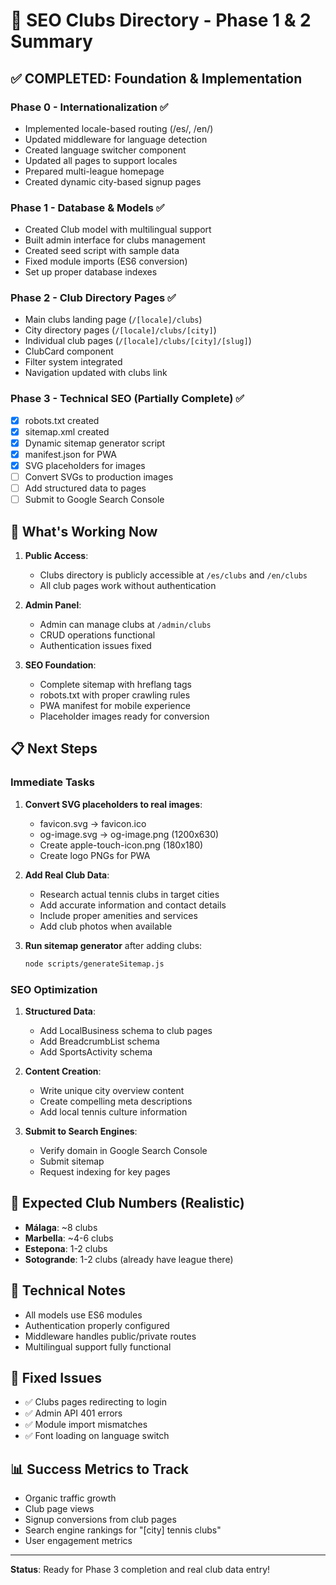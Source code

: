 # 🎾 SEO Clubs Directory - Phase 1 & 2 Summary

## ✅ COMPLETED: Foundation & Implementation

### Phase 0 - Internationalization ✅
- Implemented locale-based routing (/es/, /en/)
- Updated middleware for language detection
- Created language switcher component
- Updated all pages to support locales
- Prepared multi-league homepage
- Created dynamic city-based signup pages

### Phase 1 - Database & Models ✅
- Created Club model with multilingual support
- Built admin interface for clubs management
- Created seed script with sample data
- Fixed module imports (ES6 conversion)
- Set up proper database indexes

### Phase 2 - Club Directory Pages ✅
- Main clubs landing page (`/[locale]/clubs`)
- City directory pages (`/[locale]/clubs/[city]`)
- Individual club pages (`/[locale]/clubs/[city]/[slug]`)
- ClubCard component
- Filter system integrated
- Navigation updated with clubs link

### Phase 3 - Technical SEO (Partially Complete) ✅
- [x] robots.txt created
- [x] sitemap.xml created
- [x] Dynamic sitemap generator script
- [x] manifest.json for PWA
- [x] SVG placeholders for images
- [ ] Convert SVGs to production images
- [ ] Add structured data to pages
- [ ] Submit to Google Search Console

## 🚀 What's Working Now

1. **Public Access**: 
   - Clubs directory is publicly accessible at `/es/clubs` and `/en/clubs`
   - All club pages work without authentication

2. **Admin Panel**:
   - Admin can manage clubs at `/admin/clubs`
   - CRUD operations functional
   - Authentication issues fixed

3. **SEO Foundation**:
   - Complete sitemap with hreflang tags
   - robots.txt with proper crawling rules
   - PWA manifest for mobile experience
   - Placeholder images ready for conversion

## 📋 Next Steps

### Immediate Tasks
1. **Convert SVG placeholders to real images**:
   - favicon.svg → favicon.ico
   - og-image.svg → og-image.png (1200x630)
   - Create apple-touch-icon.png (180x180)
   - Create logo PNGs for PWA

2. **Add Real Club Data**:
   - Research actual tennis clubs in target cities
   - Add accurate information and contact details
   - Include proper amenities and services
   - Add club photos when available

3. **Run sitemap generator** after adding clubs:
   ```bash
   node scripts/generateSitemap.js
   ```

### SEO Optimization
1. **Structured Data**:
   - Add LocalBusiness schema to club pages
   - Add BreadcrumbList schema
   - Add SportsActivity schema

2. **Content Creation**:
   - Write unique city overview content
   - Create compelling meta descriptions
   - Add local tennis culture information

3. **Submit to Search Engines**:
   - Verify domain in Google Search Console
   - Submit sitemap
   - Request indexing for key pages

## 🎯 Expected Club Numbers (Realistic)
- **Málaga**: ~8 clubs
- **Marbella**: ~4-6 clubs  
- **Estepona**: 1-2 clubs
- **Sotogrande**: 1-2 clubs (already have league there)

## 🔧 Technical Notes
- All models use ES6 modules
- Authentication properly configured
- Middleware handles public/private routes
- Multilingual support fully functional

## 🐛 Fixed Issues
- ✅ Clubs pages redirecting to login
- ✅ Admin API 401 errors
- ✅ Module import mismatches
- ✅ Font loading on language switch

## 📊 Success Metrics to Track
- Organic traffic growth
- Club page views
- Signup conversions from club pages
- Search engine rankings for "[city] tennis clubs"
- User engagement metrics

---

**Status**: Ready for Phase 3 completion and real club data entry!